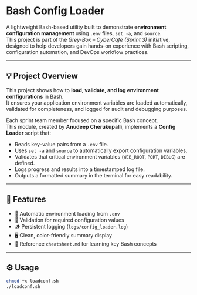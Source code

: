 # Bash Config Loader

A lightweight Bash-based utility built to demonstrate **environment configuration management** 
using `.env` files, `set -a`, and `source`.  
This project is part of the *Grey-Box – CyberCafe (Sprint 3)* initiative, designed to help 
developers gain hands-on experience with Bash scripting, configuration automation, 
and DevOps workflow practices.

---

## 💡 Project Overview

This project shows how to **load, validate, and log environment configurations** in Bash.  
It ensures your application environment variables are loaded automatically, 
validated for completeness, and logged for audit and debugging purposes.

Each sprint team member focused on a specific Bash concept.  
This module, created by **Anudeep Cherukupalli**, implements a **Config Loader** script that:

- Reads key–value pairs from a `.env` file.
- Uses `set -a` and `source` to automatically export configuration variables.
- Validates that critical environment variables (`WEB_ROOT`, `PORT`, `DEBUG`) are defined.
- Logs progress and results into a timestamped log file.
- Outputs a formatted summary in the terminal for easy readability.

---

## 🚀 Features

- 🔄 Automatic environment loading from `.env`  
- 🧩 Validation for required configuration values  
- 🪵 Persistent logging (`logs/config_loader.log`)  
- 🖥️ Clean, color-friendly summary display  
- 📘 Reference `cheatsheet.md` for learning key Bash concepts  

---

## ⚙️ Usage

```bash
chmod +x loadconf.sh
./loadconf.sh